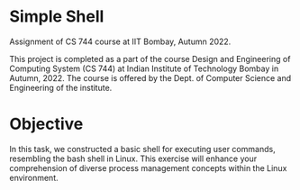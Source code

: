 # Simple Shell

Assignment of CS 744 course at IIT Bombay, Autumn 2022.

This project is completed as a part of the course Design and Engineering of Computing System (CS 744) at Indian Institute of Technology Bombay in Autumn, 2022. The course is offered by the Dept. of Computer Science and Engineering of the institute.


# Objective


In this task, we constructed a basic shell for executing user commands, resembling the bash shell in Linux. This exercise will enhance your comprehension of diverse process management concepts within the Linux environment.
